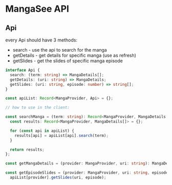 # MangaSee API

## Api

every Api should have 3 methods:

- search - use the api to search for the manga
- getDetails - get details for specific manga (use as refresh)
- getSlides - get the slides of specific manga episode

```typescript
interface Api {
  search: (term: string) => MangaDetails[];
  getDetails: (uri: string) => MangaDetails;
  getSlides: (uri: string, episode: number) => string[];
}

const apiList: Record<MangaProvider, Api> = {};

// how to use in the client:

const searchManga = (term: string): Record<MangaProvider, MangaDetails[]> => {
  const results: Record<MangaProvider, MangaDetails[]> = {};

  for (const api in apiList) {
    results[api] = apiList[api].search(term);
  }

  return results;
};

const getMangaDetails = (provider: MangaProvider, uri: string): MangaDetails => apiList[provider].getDetails(uri);

const getEpisodeSlides = (provider: MangaProvider, uri: string, episode: number): string[] =>
  apiList[provider].getSlides(uri, episode);
```
